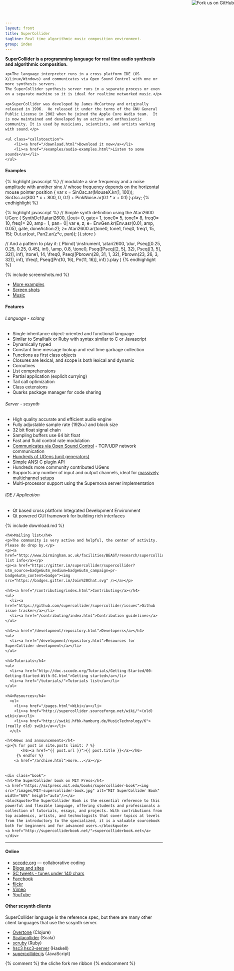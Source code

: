 ```yaml
---
layout: front
title: SuperCollider
tagline: Real time algorithmic music composition environment.
group: index
---
```


<div class="jumbotron">
    <p><strong>SuperCollider is a programming language for real time audio synthesis and algorithmic composition.</strong></p>

    <p>The language interpreter runs in a cross platform IDE (OS X/Linux/Windows) and communicates via Open Sound Control with one or more synthesis servers.
    The SuperCollider synthesis server runs in a separate process or even on a separate machine so it is ideal for realtime networked music.</p>

    <p>SuperCollider was developed by James McCartney and originally released in 1996.  He released it under the terms of the GNU General Public License in 2002 when he joined the Apple Core Audio team.  It is now maintained and developed by an active and enthusiastic community. It is used by musicians, scientists, and artists working with sound.</p>
    
    <ul class="callstoaction">
        <li><a href="/download.html">Download it now</a></li>
        <li><a href="/examples/audio-examples.html">Listen to some sounds</a></li>
    </ul>
</div>


<div class="row-fluid">

  <h4>Examples</h4>

{% highlight javascript %}
// modulate a sine frequency and a noise amplitude with another sine
// whose frequency depends on the horizontal mouse pointer position
{
        var x = SinOsc.ar(MouseX.kr(1, 100));
        SinOsc.ar(300 * x + 800, 0, 0.1)
        +
        PinkNoise.ar(0.1 * x + 0.1)
}.play;
{% endhighlight %}


{% highlight javascript %}
// Simple synth definition using the Atari2600 UGen:
(
SynthDef(\atari2600, {|out= 0, gate= 1, tone0= 5,
tone1= 8, freq0= 10, freq1= 20, amp= 1, pan= 0|
  var e, z;
  e= EnvGen.kr(Env.asr(0.01, amp, 0.05), gate, doneAction:2);
  z= Atari2600.ar(tone0, tone1, freq0, freq1, 15, 15);
  Out.ar(out, Pan2.ar(z*e, pan));
}).store
)

// And a pattern to play it:
(
Pbind(
  \instrument, \atari2600,
  \dur, Pseq([0.25, 0.25, 0.25, 0.45], inf),
  \amp, 0.8,
  \tone0, Pseq([Pseq([2, 5], 32), Pseq([3, 5], 32)], inf),
  \tone1, 14,
  \freq0, Pseq([Pbrown(28, 31, 1, 32), Pbrown(23, 26, 3, 32)], inf),
  \freq1, Pseq([Pn(10, 16), Pn(11, 16)], inf)
).play
)
{% endhighlight %}

{% include screenshots.md %}

<ul>
  <li><a href="/examples/supercollider-code-examples.html">More examples</a></li>
  <li><a href="/examples/screenshots.html">Screen shots</a></li>
  <li><a href="/examples/audio-examples.html">Music</a></li>
</ul>

</div>


<div class="row-fluid" id="features">
  <h4>Features</h4>

  <span class="span4">
      <h6>Language - sclang</h6>
      <ul>
        <li>Single inheritance object-oriented and functional language</li>
        <li>Similar to Smalltalk or Ruby with syntax similar to C or Javascript</li>
        <li>Dynamically typed</li>
        <li>Constant time message lookup and real time garbage collection</li>
        <li>Functions as first class objects</li>
        <li>Closures are lexical, and scope is both lexical and dynamic</li>
        <li>Coroutines</li>
        <li>List comprehensions</li>
        <li>Partial application (explicit currying)</li>
        <li>Tail call optimization</li>
        <li>Class extensions</li>
        <li>Quarks package manager for code sharing</li>
    </ul>
  </span>
  <span class="span4">
      <h6>Server - scsynth</h6>
      <ul>
        <li>High quality accurate and efficient audio engine</li>
        <li>Fully adjustable sample rate (192k+) and block size</li>
        <li>32 bit float signal chain</li>
        <li>Sampling buffers use 64 bit float</li>
        <li>Fast and fluid control rate modulation</li>
        <li><a href="http://doc.sccode.org/Reference/Server-Command-Reference.html">Communicates via Open Sound Control</a> - TCP/UDP network communication</li>
        <li><a href="http://doc.sccode.org/Browse.html#UGens">Hundreds of UGens (unit generators)</a></li>
        <li>Simple ANSI C plugin API</li>
        <li>Hundreds more community contributed UGens</li>
        <li>Supports any number of input and output channels, ideal for <a href="http://www.beast.bham.ac.uk/">massively multichannel setups</a></li>
        <li>Multi-processor support using the Supernova server implementation</li>
      </ul>
  </span>
  <span class="span3">
      <h6>IDE / Application</h6>
      <ul>
        <li>Qt based cross platform Integrated Development Environment</li>
        <li>Qt powered GUI framework for building rich interfaces</li>
      </ul>
  </span>
</div>

<div id="download">{% include download.md %}</div>


<div class="row-fluid">
  <div class="span6">

    <h4>Mailing list</h4>
    <p>The community is very active and helpful, the center of activity.  Please do drop by.</p>
    <p><a href="http://www.birmingham.ac.uk/facilities/BEAST/research/supercollider/mailinglist.aspx">mailing list info</a></p>
    <p><a href="https://gitter.im/supercollider/supercollider?utm_source=badge&utm_medium=badge&utm_campaign=pr-badge&utm_content=badge"><img src="https://badges.gitter.im/Join%20Chat.svg" /></a></p>

    <h4><a href="/contributing/index.html">Contributing</a></h4>
    <ul>
      <li><a href="https://github.com/supercollider/supercollider/issues">Github issue tracker</a></li>
      <li><a href="/contributing/index.html">Contribution guidelines</a>
    </ul>

    <h4><a href="/development/repository.html">Developers</a></h4>
    <ul>
      <li><a href="/development/repository.html">Resources for SuperCollider development</a></li>
    </ul>

    <h4>Tutorials</h4>
    <ul>
      <li><a href="http://doc.sccode.org/Tutorials/Getting-Started/00-Getting-Started-With-SC.html">Getting started</a></li>
      <li><a href="/tutorials/">Tutorials list</a></li>
    </ul>

    <h4>Resources</h4>
      <ul>
        <li><a href="/pages.html">Wiki</a></li>
        <li><a href="http://supercollider.sourceforge.net/wiki/">(old) wiki</a></li>
        <li><a href="http://swiki.hfbk-hamburg.de/MusicTechnology/6">(really old) swiki</a></li>
      </ul>

  </div>

  <div class="span6">

    <h4>News and announcements</h4>
    <p>{% for post in site.posts limit: 7 %}
           <h6><a href="{{ post.url }}">{{ post.title }}</a></h6>
         {% endfor %}
        <a href="/archive.html">more...</a></p>


    <div class="book">
    <h4>The SuperCollider book on MIT Press</h4>
    <a href="https://mitpress.mit.edu/books/supercollider-book"><img src="/images/MIT-supercollider-book.jpg" alt="MIT SuperCollider Book" width="60%" height="auto"/></a>
    <blockquote>The SuperCollider Book is the essential reference to this powerful and flexible language, offering students and professionals a collection of tutorials, essays, and projects. With contributions from top academics, artists, and technologists that cover topics at levels from the introductory to the specialized, it is a valuable sourcebook both for beginners and for advanced users.</blockquote>
    <a href="http://supercolliderbook.net/">supercolliderbook.net</a>
    </div>
  </div>
</div>

<hr />

<div class="row-fluid">
  <div class="span6">
    <h4>Online</h4>
    <ul>
      <li><a href="http://sccode.org/">sccode.org</a> — collaborative coding</li>
      <li><a href="/community/blogs-and-sites.html">Blogs and sites</a></li>
      <li><a href="https://twitter.com/search?q=supercollider+play">SC tweets - tunes under 140 chars</a></li>
      <li><a href="http://www.facebook.com/group.php?gid=2222754532">Facebook</a></li>
      <li><a href="http://flickr.com/groups/supercollider/pool/">flickr</a></li>
      <li><a href="http://www.vimeo.com/tag:supercollider">Vimeo</a></li>
      <li><a href="http://www.youtube.com/view_play_list?p=B813D0BDF50705D9">YouTube</a></li>
    </ul>
  </div>

  <div class="span6">
    <h4>Other scsynth clients</h4>
    <p>SuperCollider language is the reference spec, but there are many other client languages that use the scsynth server.</p>
    <ul>
    <li><a href="http://overtone.github.io/">Overtone</a> (Clojure)</li>
    <li><a href="http://www.sciss.de/scalaCollider/">Scalacollider</a> (Scala)</li>
    <li><a href="https://github.com/maca/scruby">scruby</a> (Ruby)</li>
    <li><a href="http://hackage.haskell.org/package/hsc3">hsc3</a>,<a href="https://github.com/kaoskorobase/hsc3-server">hsc3-server</a> (Haskell)</li>
    <li><a href="https://github.com/crucialfelix/supercolliderjs">supercollider.js</a> (JavaScript)</li>
    </ul>
  </div>
</div>

{% comment %}
the cliche fork me ribbon
<a href="https://github.com/you"><img style="position: absolute; top: 0; right: 0; border: 0;" src="https://s3.amazonaws.com/github/ribbons/forkme_right_darkblue_121621.png" alt="Fork us on GitHub"></a>
{% endcomment %}

